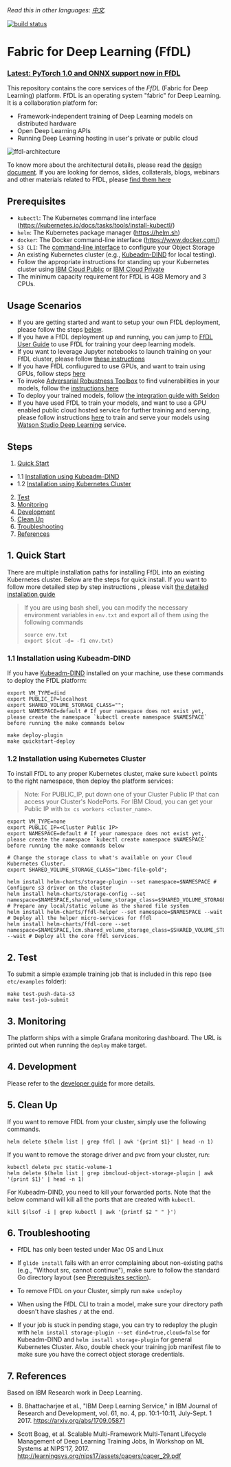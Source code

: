 *Read this in other languages: [中文](README-cn.md).*

[![build status](https://travis-ci.org/IBM/FfDL.svg?branch=master)](https://travis-ci.org/IBM/FfDL)

# Fabric for Deep Learning (FfDL)

### [Latest: PyTorch 1.0 and ONNX support now in FfDL](/etc/examples/PyTorch.md)

This repository contains the core services of the *FfDL* (Fabric for Deep Learning) platform. FfDL is an operating system "fabric" for Deep Learning. It is a collaboration platform for:
- Framework-independent training of Deep Learning models on distributed hardware
- Open Deep Learning APIs  
- Running Deep Learning hosting in user's private or public cloud

![ffdl-architecture](docs/images/ffdl-architecture.png)

To know more about the architectural details, please read the [design document](design/design_docs.md). If you are looking for demos, slides, collaterals, blogs, webinars and other materials related to FfDL, please [find them here](demos)

## Prerequisites

* `kubectl`: The Kubernetes command line interface (https://kubernetes.io/docs/tasks/tools/install-kubectl/)
* `helm`: The Kubernetes package manager (https://helm.sh)
* `docker`: The Docker command-line interface (https://www.docker.com/)
* `S3 CLI`: The [command-line interface](https://aws.amazon.com/cli/) to configure your Object Storage
* An existing Kubernetes cluster (e.g., [Kubeadm-DIND](https://github.com/kubernetes-sigs/kubeadm-dind-cluster#using-preconfigured-scripts) for local testing).
  <!-- For Minikube, use the command `make minikube` to start Minikube and set up local network routes. Minikube **v0.25.1** is tested with Travis CI. -->
* Follow the appropriate instructions for standing up your Kubernetes cluster using [IBM Cloud Public](https://github.com/IBM/container-journey-template/blob/master/README.md) or [IBM Cloud Private](https://github.com/IBM/deploy-ibm-cloud-private/blob/master/README.md)
* The minimum capacity requirement for FfDL is 4GB Memory and 3 CPUs.

## Usage Scenarios

* If you are getting started and want to setup your own FfDL deployment, please follow the steps [below](#1-quick-start).
* If you have a FfDL deployment up and running, you can jump to [FfDL User Guide](docs/user-guide.md) to use FfDL for training your deep learning models.
* If you want to leverage Jupyter notebooks to launch training on your FfDL cluster, please follow [these instructions](etc/notebooks/art)
* If you have FfDL confiugured to use GPUs, and want to train using GPUs, follow steps [here](docs/gpu-guide.md)
* To invoke [Adversarial Robustness Toolbox](https://github.com/IBM/adversarial-robustness-toolbox) to find vulnerabilities in your models, follow the [instructions here](etc/notebooks/art)
* To deploy your trained models, follow [the integration guide with Seldon](community/FfDL-Seldon)
* If you have used FfDL to train your models, and want to use a GPU enabled public cloud hosted service for further training and serving, please follow instructions [here](etc/converter/ffdl-wml.md) to train and serve your models using [Watson Studio Deep Learning](https://www.ibm.com/cloud/deep-learning) service.

## Steps

1. [Quick Start](#1-quick-start)
  - 1.1 [Installation using Kubeadm-DIND](#11-installation-using-kubeadm-dind)
  - 1.2 [Installation using Kubernetes Cluster](#12-installation-using-kubernetes-cluster)
2. [Test](#2-test)
3. [Monitoring](#3-monitoring)
4. [Development](#4-development)
5. [Clean Up](#7-clean-up)
6. [Troubleshooting](#8-troubleshooting)
7. [References](#9-references)

## 1. Quick Start

There are multiple installation paths for installing FfDL into an existing Kubernetes cluster. Below are the steps for quick install. If you want to follow more detailed step by step instructions , please visit [the detailed installation guide](docs/detailed-installation-guide.md)

> If you are using bash shell, you can modify the necessary environment variables in `env.txt` and export all of them using the following commands
>  ```shell
>  source env.txt
>  export $(cut -d= -f1 env.txt)
>  ```

### 1.1 Installation using Kubeadm-DIND

If you have [Kubeadm-DIND](https://github.com/kubernetes-sigs/kubeadm-dind-cluster#using-preconfigured-scripts) installed on your machine, use these commands to deploy the FfDL platform:
``` shell
export VM_TYPE=dind
export PUBLIC_IP=localhost
export SHARED_VOLUME_STORAGE_CLASS="";
export NAMESPACE=default # If your namespace does not exist yet, please create the namespace `kubectl create namespace $NAMESPACE` before running the make commands below

make deploy-plugin
make quickstart-deploy
```

### 1.2 Installation using Kubernetes Cluster

To install FfDL to any proper Kubernetes cluster, make sure `kubectl` points to the right namespace,
then deploy the platform services:
> Note: For PUBLIC_IP, put down one of your Cluster Public IP that can access your Cluster's NodePorts. For IBM Cloud, you can get your Public IP with `bx cs workers <cluster_name>`.

``` shell
export VM_TYPE=none
export PUBLIC_IP=<Cluster Public IP>
export NAMESPACE=default # If your namespace does not exist yet, please create the namespace `kubectl create namespace $NAMESPACE` before running the make commands below

# Change the storage class to what's available on your Cloud Kubernetes Cluster.
export SHARED_VOLUME_STORAGE_CLASS="ibmc-file-gold";

helm install helm-charts/storage-plugin --set namespace=$NAMESPACE # Configure s3 driver on the cluster
helm install helm-charts/storage-config --set namespace=$NAMESPACE,shared_volume_storage_class=$SHARED_VOLUME_STORAGE_CLASS # Prepare any local/static volume as the shared file system
helm install helm-charts/ffdl-helper --set namespace=$NAMESPACE --wait # Deploy all the helper micro-services for ffdl
helm install helm-charts/ffdl-core --set namespace=$NAMESPACE,lcm.shared_volume_storage_class=$SHARED_VOLUME_STORAGE_CLASS --wait # Deploy all the core ffdl services.
```

## 2. Test

To submit a simple example training job that is included in this repo (see `etc/examples` folder):

``` shell
make test-push-data-s3
make test-job-submit
```

## 3. Monitoring

The platform ships with a simple Grafana monitoring dashboard. The URL is printed out when running the `deploy` make target.

## 4. Development

Please refer to the [developer guide](docs/developer-guide.md) for more details.

## 5. Clean Up
If you want to remove FfDL from your cluster, simply use the following commands.
```shell
helm delete $(helm list | grep ffdl | awk '{print $1}' | head -n 1)
```
If you want to remove the storage driver and pvc from your cluster, run:
```shell
kubectl delete pvc static-volume-1
helm delete $(helm list | grep ibmcloud-object-storage-plugin | awk '{print $1}' | head -n 1)
```
For Kubeadm-DIND, you need to kill your forwarded ports. Note that the below command will kill all the ports that are created with `kubectl`.
```shell
kill $(lsof -i | grep kubectl | awk '{printf $2 " " }')
```

## 6. Troubleshooting

* FfDL has only been tested under Mac OS and Linux
<!-- * The default Minikube driver under Mac OS is VirtualBox, which is known for having issues with networking.
  We generally recommend Mac OS users to install Minikube using the xhyve driver.

* Also, when testing locally with Minikube, make sure to point the `docker` CLI to Minikube's Docker daemon:
   ```
   eval $(minikube docker-env)
   ```
* If you run into DNS name resolution issues using Minikube, make sure that the system uses only `10.0.0.10`
  as the single nameserver. Using multiple nameservers can result in problems, in particular under Mac OS. -->

* If `glide install` fails with an error complaining about non-existing paths (e.g., "Without src, cannot continue"),
  make sure to follow the standard Go directory layout (see [Prerequisites section](#prerequisites)).

* To remove FfDL on your Cluster, simply run `make undeploy`

* When using the FfDL CLI to train a model, make sure your directory path doesn't have slashes `/` at the end.

* If your job is stuck in pending stage, you can try to redeploy the plugin with `helm install storage-plugin --set dind=true,cloud=false` for Kubeadm-DIND and `helm install storage-plugin` for general Kubernetes Cluster. Also, double check your training job manifest file to make sure you have the correct object storage credentials.

## 7. References

Based on IBM Research work in Deep Learning.

* B. Bhattacharjee et al., "IBM Deep Learning Service," in IBM Journal of Research and Development, vol. 61, no. 4, pp. 10:1-10:11, July-Sept. 1 2017.   https://arxiv.org/abs/1709.05871

* Scott Boag, et al. Scalable Multi-Framework Multi-Tenant Lifecycle Management of Deep Learning Training Jobs, In Workshop on ML Systems at NIPS'17, 2017. http://learningsys.org/nips17/assets/papers/paper_29.pdf
